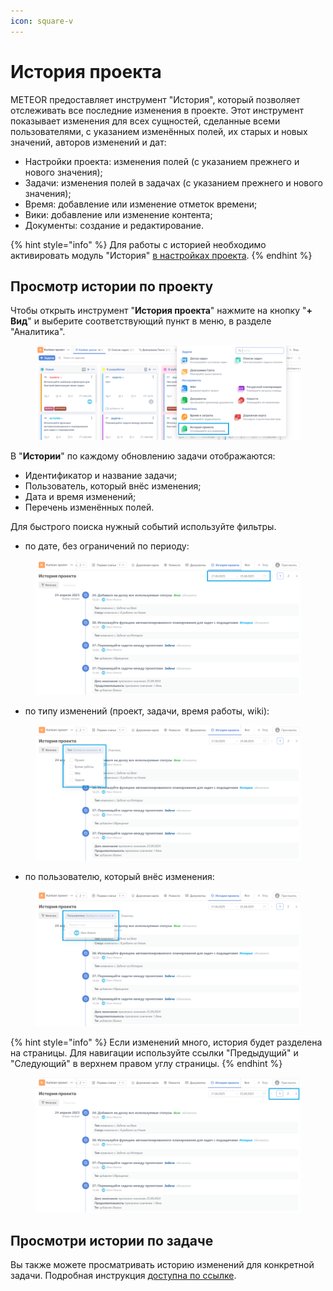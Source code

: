 ```yaml
---
icon: square-v
---
```


# История проекта

METEOR предоставляет инструмент "История", который позволяет отслеживать все последние изменения в проекте. Этот инструмент показывает изменения для всех сущностей, сделанные всеми пользователями, с указанием изменённых полей, их старых и новых значений, авторов изменений и дат:

* Настройки проекта: изменения полей (с указанием прежнего и нового значения);
* Задачи: изменения полей в задачах (с указанием прежнего и нового значения);
* Время: добавление или изменение отметок времени;
* Вики: добавление или изменение контента;
* Документы: создание и редактирование.

{% hint style="info" %}
Для работы с историей необходимо активировать модуль "История" [в настройках проекта](proekty/nastroiki-proekta.md#moduli-proekta).
{% endhint %}

## Просмотр истории по проекту

Чтобы открыть инструмент "**История проекта**" нажмите на кнопку "**+ Вид**" и выберите соответствующий пункт в меню, в разделе "Аналитика".

<figure><img src="../.gitbook/assets/image.png" alt=""><figcaption></figcaption></figure>

В "**Истории**" по каждому обновлению задачи отображаются:

* Идентификатор и название задачи;
* Пользователь, который внёс изменения;
* Дата и время изменений;
* Перечень изменённых полей.

Для быстрого поиска нужный событий используйте фильтры.

* по дате, без ограничений по периоду:

<figure><img src="../.gitbook/assets/image (128).png" alt=""><figcaption></figcaption></figure>

* по типу изменений (проект, задачи, время работы, wiki):

<figure><img src="../.gitbook/assets/image (129).png" alt=""><figcaption></figcaption></figure>

* по пользователю, который внёс изменения:

<figure><img src="../.gitbook/assets/image (130).png" alt=""><figcaption></figcaption></figure>

{% hint style="info" %}
&#x20;Если изменений много, история будет разделена на страницы. Для навигации используйте ссылки "Предыдущий" и "Следующий" в верхнем правом углу страницы.
{% endhint %}

<figure><img src="../.gitbook/assets/image (131).png" alt=""><figcaption></figcaption></figure>

## Просмотри истории по задаче

Вы также можете просматривать историю изменений для конкретной задачи. Подробная инструкция [доступна по ссылке](zadachi/istoriya-po-zadache.md).
